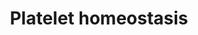 ---
annotations:
- id: PW:0000004
  parent: regulatory pathway
  type: Pathway Ontology
  value: regulatory pathway
- id: PW:0000355
  parent: regulatory pathway
  type: Pathway Ontology
  value: homeostasis pathway
authors:
- MaintBot
- Egonw
- ReactomeTeam
- Anwesha
- Ryanmiller
description: 'Under normal conditions the vascular endothelium supports vasodilation,
  inhibits platelet adhesion and activation, suppresses coagulation, enhances fibrin
  cleavage and is anti-inflammatory in character. Under acute vascular trauma, vasoconstrictor
  mechanisms predominate and the endothelium becomes prothrombotic, procoagulatory
  and proinflammatory in nature. This is achieved by a reduction of endothelial dilating
  agents: adenosine, NO and prostacyclin; and by the direct action of ADP, serotonin
  and thromboxane on vascular smooth muscle cells to elicit their contraction (Becker
  et al. 2000).   Cyclooxygenase-2 (COX-2) and endothelial nitric oxide synthase (eNOS)
  are primarily expressed in endothelial cells. Both are important regulators of vascular
  function. Under normal conditions, laminar flow induces vascular endothelial COX-2
  expression and synthesis of Prostacyclin (PGI2) which in turn stimulates endothelial
  Nitric Oxide Synthase (eNOS) activity. PGI2 and NO both oppose platelet activation
  and aggregation, as does the CD39 ecto-ADPase, which decreases platelet activation
  and recruitment by metabolizing platelet-released ADP.   View original pathway at
  [http://www.reactome.org/PathwayBrowser/#DIAGRAM=418346 Reactome].'
last-edited: 2021-01-25
organisms:
- Homo sapiens
redirect_from:
- /index.php/Pathway:WP1885
- /instance/WP1885
revision: null
schema-jsonld:
- '@context': https://schema.org/
  '@id': https://wikipathways.github.io/pathways/WP1885.html
  '@type': Dataset
  creator:
    '@type': Organization
    name: WikiPathways
  description: 'Under normal conditions the vascular endothelium supports vasodilation,
    inhibits platelet adhesion and activation, suppresses coagulation, enhances fibrin
    cleavage and is anti-inflammatory in character. Under acute vascular trauma, vasoconstrictor
    mechanisms predominate and the endothelium becomes prothrombotic, procoagulatory
    and proinflammatory in nature. This is achieved by a reduction of endothelial
    dilating agents: adenosine, NO and prostacyclin; and by the direct action of ADP,
    serotonin and thromboxane on vascular smooth muscle cells to elicit their contraction
    (Becker et al. 2000).   Cyclooxygenase-2 (COX-2) and endothelial nitric oxide
    synthase (eNOS) are primarily expressed in endothelial cells. Both are important
    regulators of vascular function. Under normal conditions, laminar flow induces
    vascular endothelial COX-2 expression and synthesis of Prostacyclin (PGI2) which
    in turn stimulates endothelial Nitric Oxide Synthase (eNOS) activity. PGI2 and
    NO both oppose platelet activation and aggregation, as does the CD39 ecto-ADPase,
    which decreases platelet activation and recruitment by metabolizing platelet-released
    ADP.   View original pathway at [http://www.reactome.org/PathwayBrowser/#DIAGRAM=418346
    Reactome].'
  keywords:
  - (PKGs)
  - (inactive)
  - ADP
  - 'APOB(28-4563) '
  - ATP
  - 'ATP '
  - 'ATP2A1 '
  - ATP2A1-3
  - 'ATP2A2 '
  - 'ATP2A3 '
  - 'ATP2B1 '
  - ATP2B1-4
  - 'ATP2B2 '
  - 'ATP2B3 '
  - 'ATP2B4 '
  - Activated
  - 'BAY412272 '
  - BK channel
  - BK channel,
  - CALM1
  - CH3COO-
  - 'CHEST '
  - 'CHOL '
  - CRAC channel
  - Ca2+
  - 'Ca2+ '
  - Cations
  - Cyclic GMP-dependent
  - 'DAG '
  - DAG-activated
  - FGR
  - 'FGR '
  - G alpha (s):GTP
  - G-protein Gs
  - G-protein beta-gamma
  - GDP
  - 'GDP '
  - GMP
  - 'GNAS1 '
  - 'GNAS2 '
  - 'GNB1 '
  - 'GNB2 '
  - 'GNB3 '
  - 'GNB4 '
  - 'GNB5 '
  - 'GNG10 '
  - 'GNG11 '
  - 'GNG12 '
  - 'GNG13 '
  - 'GNG2 '
  - 'GNG3 '
  - 'GNG4 '
  - 'GNG5 '
  - 'GNG7 '
  - 'GNG8 '
  - 'GNGT1 '
  - 'GNGT2 '
  - GTP
  - 'GTP '
  - 'GUCY1A2 '
  - 'GUCY1A3 '
  - 'GUCY1B2 '
  - 'GUCY1B3 '
  - Guanylate cyclase,
  - Guanylate cyclase:NO
  - H+
  - H2O
  - Heterotrimeric
  - 'I(1,4,5)P3 '
  - IP3R
  - IRAG:IP3 receptor
  - IRAG:ITPR1
  - 'ITPR1 '
  - 'ITPR2 '
  - 'ITPR3 '
  - 'KCNMA1 '
  - 'KCNMB1 '
  - 'KCNMB2 '
  - 'KCNMB3 '
  - 'KCNMB4 '
  - L-Arg
  - L-Cit
  - LDL
  - LDL:LRP8
  - LDL:LRP8:FGR
  - LDL:p-LRP8:FGR
  - LRP8
  - 'LRP8 '
  - MAPK14
  - 'MRVI1 '
  - 'Mg2+ '
  - NADP+
  - NADPH
  - 'NO'
  - 'NO '
  - NO:sGC:cinaciguat
  - NO:sGC:sGC
  - 'NOS1 '
  - NOS1,2,3
  - 'NOS2 '
  - 'NOS3 '
  - Na+
  - 'Na+ '
  - O2
  - ORAI dimer
  - 'ORAI1 '
  - 'ORAI2 '
  - P2RX receptors
  - 'P2RX1 '
  - 'P2RX2 '
  - 'P2RX3 '
  - 'P2RX4 '
  - 'P2RX5 '
  - 'P2RX6 '
  - 'P2RX7 '
  - P2X
  - PAF
  - PAFAH2
  - PECAM-1:SHP-1
  - PECAM-1:SHP-2
  - PECAM1
  - PGI2
  - 'PGI2 '
  - 'PL '
  - PLA2G4A
  - PP2A
  - 'PPP2CA '
  - 'PPP2CB '
  - 'PPP2R1A '
  - 'PPP2R1B '
  - 'PPP2R5A '
  - 'PPP2R5B '
  - 'PPP2R5C '
  - 'PPP2R5D '
  - 'PPP2R5E '
  - PPi
  - 'PRKG1-1 '
  - 'PRKG2 '
  - PTGIR
  - 'PTGIR '
  - PTGIR:PGI2
  - PTPN11
  - 'PTPN11 '
  - PTPN6
  - 'PTPN6 '
  - 'Phosphodiesterases, cyclic GMP-selective '
  - 'Phosphodiesterases, dual (cAMP, cGMP) activity '
  - Phosphorylated
  - Prostacyclin:prostacyclin receptor:G-protein Gs (active)
  - Prostacyclin:prostacyclin receptor:Gs (inactive)
  - 'SLC8A1 '
  - SLC8A1,2,3
  - 'SLC8A2 '
  - 'SLC8A3 '
  - SRI
  - 'STIM1 '
  - STIM1 Dimer
  - 'TAGs '
  - 'TRPC3(1-848) '
  - TRPC3/6/7
  - 'TRPC6 '
  - 'TRPC7 '
  - cGMP
  - 'cGMP '
  - cGMP-dependent
  - 'cinaciguat '
  - complex
  - lyso-PAF
  - p-PECAM:PP2A
  - 'p-S1195-KCNMA1 '
  - p-S505,S727-PLA2G4A
  - 'p-S657,S670-MRVI1 '
  - p-T180,Y182-MAPK14
  - 'p-Y-LRP8 '
  - p-Y663,Y686-PECAM1(27-?)
  - 'p-Y663,Y686-PECAM1(27-?) '
  - phosphodiesterases
  - phosphorylated
  - protein kinase
  - protein kinases
  - purinoreceptors:ATP
  - soluble
  - stimulators
  - tetramer:I(1,4,5)P3:4xCa2+
  - type 1
  license: CC0
  name: Platelet homeostasis
seo: CreativeWork
title: Platelet homeostasis
wpid: WP1885
---